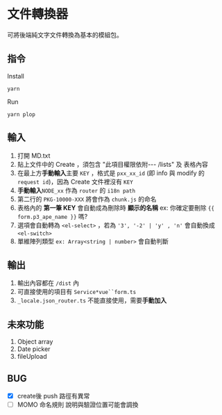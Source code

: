 # 文件轉換器

可將後端純文字文件轉換為基本的模組包。

## 指令

Install

`yarn`

Run

`yarn plop`

## 輸入

1. 打開 MD.txt
2. 貼上文件中的 Create ，須包含 "此項目權限依附--- /lists" 及 表格內容
3. 在最上方**手動輸入**主要 `KEY` ，格式是 `pxx_xx_id` (即 info 與 modify 的 `request id`)，因為 Create 文件裡沒有 `KEY`
4. **手動輸入**`NODE_xx` 作為 `router` 的 `i18n path`
5. 第二行的 `PKG-10000-XXX` 將會作為 `chunk.js` 的命名
6. 表格內的 **第一筆 KEY** 會自動成為刪除時 **顯示的名稱** ex: 你確定要刪除 `{{ form.p3_ape_name }}` 嗎?
7. 選項會自動轉為 `<el-select>` ，若為 `'3', '-2' | 'y' , 'n'` 會自動換成 `<el-switch>`
8. 單維陣列類型 `ex: Array<string | number>` 會自動判斷

## 輸出

1. 輸出內容都在 `/dist` 內
2. 可直接使用的項目有 `Service*vue``form.ts`
3. `_locale.json_router.ts` 不能直接使用，需要**手動加入**

## 未來功能

1. Object array
2. Date picker
3. fileUpload

## BUG

* [X] create後 push 路徑有異常
* [ ] MOMO 命名規則 說明與驗證位置可能會調換

